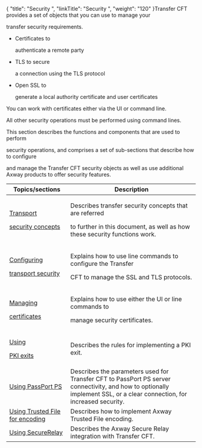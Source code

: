 {
    "title": "Security ",
    "linkTitle": "Security ",
    "weight": "120"
}Transfer CFT provides a set of objects that you can use to manage your
transfer security requirements.

-   Certificates to
    authenticate a remote party
-   TLS to secure
    a connection using the TLS protocol
-   Open SSL to
    generate a local authority certificate and user certificates

You can work with certificates either via the UI or command line.
All other security operations must be performed using command lines.

This section describes the functions and components that are used to perform
security operations, and comprises a set of sub-sections that describe how to configure
and manage the Transfer CFT security objects as well as use additional Axway products to offer security features.

<table data-cellspacing="0">
<thead>
<tr class="header">
<th>Topics/sections</th>
<th>Description</th>
</tr>
</thead>
<tbody>
<tr class="odd">
<td><p><a href="transport_security_concepts_start_here">Transport
security concepts</a></p></td>
<td><p>Describes transfer security concepts that are referred
to further in this document, as well as how these security functions work.</p></td>
</tr>
<tr class="even">
<td><p><a href="configuring_transport_security_start_here">Configuring
transport security</a></p></td>
<td><p>Explains how to use line commands to configure the Transfer
CFT to manage the SSL and TLS protocols.</p></td>
</tr>
<tr class="odd">
<td><p><a href="../c_intro_userinterfaces/command_summary/parameter_intro/certificates">Managing
certificates</a></p></td>
<td><p>Explains how to use either the UI or line commands to
manage security certificates.</p></td>
</tr>
<tr class="even">
<td><p><a href="using_pki_exits_start_here">Using
PKI exits</a></p></td>
<td><p>Describes the rules for implementing a PKI exit.</p></td>
</tr>
<tr class="odd">
<td><a href="passport_ps_connection.htm">Using PassPort PS</a></td>
<td>Describes the parameters used for Transfer CFT to PassPort PS server connectivity, and how to optionally implement SSL, or a clear connection, for increased security.</td>
</tr>
<tr class="even">
<td><a href="tf_overview_cft">Using Trusted File for encoding</a></td>
<td>Describes how to implement Axway Trusted File encoding.</td>
</tr>
<tr class="odd">
<td><a href="sr_overview">Using SecureRelay</a></td>
<td>Describes the Axway Secure Relay integration with Transfer CFT.</td>
</tr>
</tbody>
</table>

 
